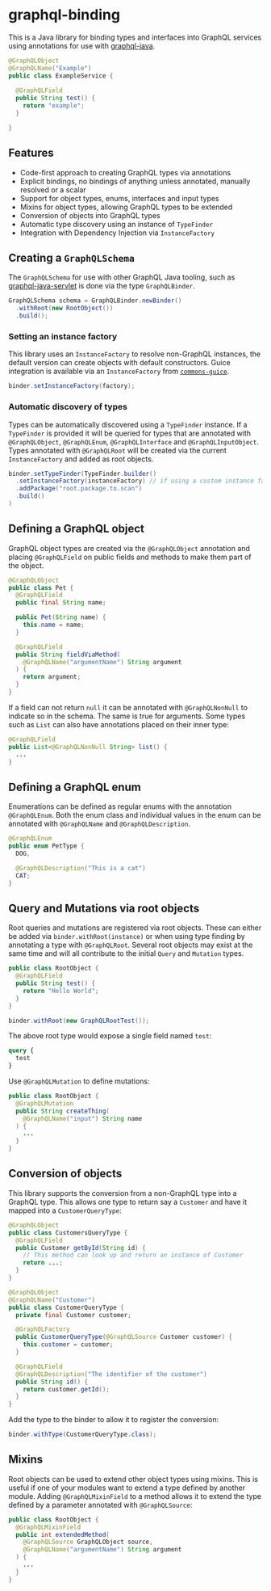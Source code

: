 # graphql-binding

This is a Java library for binding types and interfaces into GraphQL services
using annotations for use with [graphql-java](https://github.com/graphql-java/graphql-java).

```java
@GraphQLObject
@GraphQLName("Example")
public class ExampleService {
  
  @GraphQLField
  public String test() {
    return "example";
  }

}
```

## Features

* Code-first approach to creating GraphQL types via annotations
* Explicit bindings, no bindings of anything unless annotated, manually resolved or a scalar
* Support for object types, enums, interfaces and input types
* Mixins for object types, allowing GraphQL types to be extended
* Conversion of objects into GraphQL types
* Automatic type discovery using an instance of `TypeFinder`
* Integration with Dependency Injection via `InstanceFactory`

## Creating a `GraphQLSchema`

The `GraphQLSchema` for use with other GraphQL Java tooling, such as 
[graphql-java-servlet](https://github.com/graphql-java-kickstart/graphql-java-servlet) is
done via the type `GraphQLBinder`.

```java
GraphQLSchema schema = GraphQLBinder.newBinder()
  .withRoot(new RootObject())
  .build();
```

### Setting an instance factory

This library uses an `InstanceFactory` to resolve non-GraphQL instances, the
default version can create objects with default constructors. Guice integration
is available via an `InstanceFactory` from [`commons-guice`](https://github.com/levelfourab/commons).

```java
binder.setInstanceFactory(factory);
```

### Automatic discovery of types

Types can be automatically discovered using a `TypeFinder` instance. If a
`TypeFinder` is provided it will be queried for types that are annotated with
`@GraphQLObject`, `@GraphQLEnum`, `@GraphQLInterface` and `@GraphQLInputObject`.
Types annotated with `@GraphQLRoot` will be created via the current 
`InstanceFactory` and added as root objects.

```java
binder.setTypeFinder(TypeFinder.builder()
  .setInstanceFactory(instanceFactory) // if using a custom instance factory
  .addPackage("root.package.to.scan")
  .build()
)
```

## Defining a GraphQL object

GraphQL object types are created via the `@GraphQLObject` annotation and
placing `@GraphQLField` on public fields and methods to make them part of the
object.

```java
@GraphQLObject
public class Pet {
  @GraphQLField
  public final String name;

  public Pet(String name) {
    this.name = name;
  }

  @GraphQLField
  public String fieldViaMethod(
    @GraphQLName("argumentName") String argument
  ) {
    return argument;
  }
}
```

If a field can not return `null` it can be annotated with  `@GraphQLNonNull` 
to indicate so in the schema. The same is true for arguments. Some types such
as `List` can also have annotations placed on their inner type:

```java
@GraphQLField
public List<@GraphQLNonNull String> list() {
  ...
}
```

## Defining a GraphQL enum

Enumerations can be defined as regular enums with the annotation `@GraphQLEnum`.
Both the enum class and individual values in the enum can be annotated with
`@GraphQLName` and `@GraphQLDescription`.

```java
@GraphQLEnum
public enum PetType {
  DOG,

  @GraphQLDescription("This is a cat")
  CAT;
}
```

## Query and Mutations via root objects

Root queries and mutations are registered via root objects. These can either
be added via `binder.withRoot(instance)` or when using type finding by
annotating a type with `@GraphQLRoot`. Several root objects may exist at the
same time and will all contribute to the initial `Query` and `Mutation` types.

```java
public class RootObject {
  @GraphQLField
  public String test() {
    return "Hello World";
  }
}

binder.withRoot(new GraphQLRootTest());
```

The above root type would expose a single field named `test`:

```graphql
query {
  test
}
```

Use `@GraphQLMutation` to define mutations:

```java
public class RootObject {
  @GraphQLMutation
  public String createThing(
    @GraphQLName("input") String name
  ) {
    ...
  }
}
```

## Conversion of objects

This library supports the conversion from a non-GraphQL type into a GraphQL
type. This allows one type to return say a `Customer` and have it mapped into
a `CustomerQueryType`:

```java
@GraphQLObject
public class CustomersQueryType {
  @GraphQLField
  public Customer getById(String id) {
    // This method can look up and return an instance of Customer
    return ...;
  }
}

@GraphQLObject
@GraphQLName("Customer")
public class CustomerQueryType {
  private final Customer customer;

  @GraphQLFactory
  public CustomerQueryType(@GraphQLSource Customer customer) {
    this.customer = customer;
  }

  @GraphQLField
  @GraphQLDescription("The identifier of the customer")
  public String id() {
    return customer.getId();
  }
}
```

Add the type to the binder to allow it to register the conversion:

```java
binder.withType(CustomerQueryType.class);
```

## Mixins

Root objects can be used to extend other object types using mixins. This is
useful if one of your modules want to extend a type defined by another module.
Adding `@GraphQLMixinField` to a method allows it to extend the type defined
by a parameter annotated with `@GraphQLSource`:

```java
public class RootObject {
  @GraphQLMixinField
  public int extendedMethod(
    @GraphQLSource GraphQLObject source,
    @GraphQLName("argumentName") String argument
  ) {
    ...
  }
}
```
